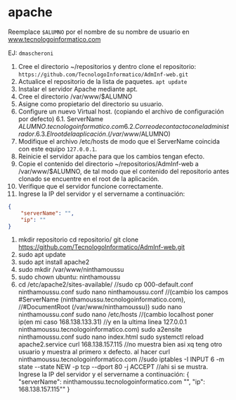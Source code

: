 # apache

Reemplace `$ALUMNO` por el nombre de su nombre de usuario en www.tecnologoinformatico.com

EJ: `dmascheroni`

1. Cree el directorio ~/repositorios y dentro clone el
repositorio: `https://github.com/TecnologoInformatico/AdmInf-web.git`
2. Actualice el repositorio de la lista de paquetes.
    `apt update`
3. Instalar el servidor Apache mediante apt.
4. Cree el directorio /var/www/$ALUMNO
5. Asigne como propietario del directorio su usuario.
6. Configure un nuevo Virtual host. (copiando el archivo de configuración por defecto)
  6.1. ServerName $ALUMNO.tecnologoinformatico.com
  6.2. Correo de contacto con el administrador.
  6.3. El root de la aplicación. (/var/www/$ALUMNO)
7. Modifique el archivo /etc/hosts de modo que el ServerName coincida con este equipo `127.0.0.1`.
8. Reinicie el servidor apache para que los cambios tengan efecto.
9. Copie el contenido del directorio ~/repositorios/AdmInf-web a /var/www/$ALUMNO, de tal modo que el contenido del repositorio antes clonado se encuentre en el root de la aplicación.
10. Verifique que el servidor funcione correctamente.
11. Ingrese la IP del servidor y el servername a continuación:

```json
{
    "serverName": "",
    "ip": ""
}
```
1.	mkdir repositorio
	cd repositorio/
	git clone https://github.com/TecnologoInformatico/AdmInf-web.git
2.	sudo apt update
3.	 sudo apt install apache2
4.	sudo mkdir /var/www/ninthamoussu
5.	sudo chown ubuntu: ninthamoussu
6.	cd /etc/apache2/sites-available/
//sudo cp 000-default.conf ninthamoussu.conf
     sudo nano ninthamoussu.conf
//(cambio los campos #ServerName (ninthamoussu.tecnologoinformatico.com),
//#DocumentRoot (/var/www/ninthamoussu))
	sudo nano ninthamoussu.conf
	sudo nano /etc/hosts
//(cambio localhost poner ip(en mi caso 168.138.133.31)
//y en la ultima linea 127.0.0.1 ninthamoussu.tecnologoinformatico.com)
	sudo a2ensite ninthamoussu.conf
	sudo nano index.html
	sudo systemctl reload apache2.service
	curl 168.138.157.115 
//no muestra bien asi xq teng otro usuario
 y muestra al primero x defecto.
	al hacer curl ninthamoussu.tecnologoinformatico.com
//sudo iptables -I INPUT 6 -m state --state NEW -p tcp --dport 80 -j ACCEPT
//ahi si se mustra.
Ingrese la IP del servidor y el servername a continuación:
{
    "serverName":  ninthamoussu.tecnologoinformatico.com "",
    "ip":  168.138.157.115""
}


